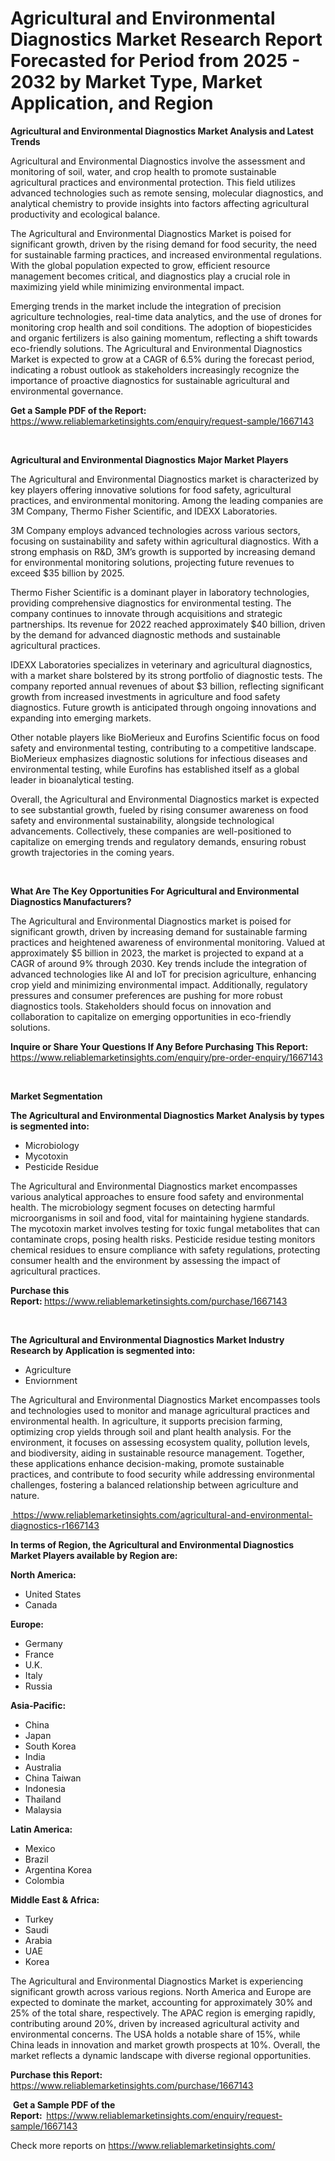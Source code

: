 <p><h1>Agricultural and Environmental Diagnostics Market Research Report Forecasted for Period from 2025 -  2032 by Market Type, Market Application, and Region</h1></p><p><strong>Agricultural and Environmental Diagnostics Market Analysis and Latest Trends</strong></p>
<p><p>Agricultural and Environmental Diagnostics involve the assessment and monitoring of soil, water, and crop health to promote sustainable agricultural practices and environmental protection. This field utilizes advanced technologies such as remote sensing, molecular diagnostics, and analytical chemistry to provide insights into factors affecting agricultural productivity and ecological balance.</p><p>The Agricultural and Environmental Diagnostics Market is poised for significant growth, driven by the rising demand for food security, the need for sustainable farming practices, and increased environmental regulations. With the global population expected to grow, efficient resource management becomes critical, and diagnostics play a crucial role in maximizing yield while minimizing environmental impact.</p><p>Emerging trends in the market include the integration of precision agriculture technologies, real-time data analytics, and the use of drones for monitoring crop health and soil conditions. The adoption of biopesticides and organic fertilizers is also gaining momentum, reflecting a shift towards eco-friendly solutions. The Agricultural and Environmental Diagnostics Market is expected to grow at a CAGR of 6.5% during the forecast period, indicating a robust outlook as stakeholders increasingly recognize the importance of proactive diagnostics for sustainable agricultural and environmental governance.</p></p>
<p><strong>Get a Sample PDF of the Report:&nbsp;</strong> <a href="https://www.reliablemarketinsights.com/enquiry/request-sample/1667143?utm_campaign=2188&utm_medium=2&utm_source=Github&utm_content=ia&utm_term=08032025&utm_id=agricultural-and-environmental-diagnostics">https://www.reliablemarketinsights.com/enquiry/request-sample/1667143</a></p>
<p>&nbsp;</p>
<p><strong>Agricultural and Environmental Diagnostics Major Market Players</strong></p>
<p><p>The Agricultural and Environmental Diagnostics market is characterized by key players offering innovative solutions for food safety, agricultural practices, and environmental monitoring. Among the leading companies are 3M Company, Thermo Fisher Scientific, and IDEXX Laboratories.</p><p>3M Company employs advanced technologies across various sectors, focusing on sustainability and safety within agricultural diagnostics. With a strong emphasis on R&D, 3M’s growth is supported by increasing demand for environmental monitoring solutions, projecting future revenues to exceed $35 billion by 2025.</p><p>Thermo Fisher Scientific is a dominant player in laboratory technologies, providing comprehensive diagnostics for environmental testing. The company continues to innovate through acquisitions and strategic partnerships. Its revenue for 2022 reached approximately $40 billion, driven by the demand for advanced diagnostic methods and sustainable agricultural practices.</p><p>IDEXX Laboratories specializes in veterinary and agricultural diagnostics, with a market share bolstered by its strong portfolio of diagnostic tests. The company reported annual revenues of about $3 billion, reflecting significant growth from increased investments in agriculture and food safety diagnostics. Future growth is anticipated through ongoing innovations and expanding into emerging markets.</p><p>Other notable players like BioMerieux and Eurofins Scientific focus on food safety and environmental testing, contributing to a competitive landscape. BioMerieux emphasizes diagnostic solutions for infectious diseases and environmental testing, while Eurofins has established itself as a global leader in bioanalytical testing.</p><p>Overall, the Agricultural and Environmental Diagnostics market is expected to see substantial growth, fueled by rising consumer awareness on food safety and environmental sustainability, alongside technological advancements. Collectively, these companies are well-positioned to capitalize on emerging trends and regulatory demands, ensuring robust growth trajectories in the coming years.</p></p>
<p>&nbsp;</p>
<p><strong>What Are The Key Opportunities For Agricultural and Environmental Diagnostics Manufacturers?</strong></p>
<p><p>The Agricultural and Environmental Diagnostics market is poised for significant growth, driven by increasing demand for sustainable farming practices and heightened awareness of environmental monitoring. Valued at approximately $5 billion in 2023, the market is projected to expand at a CAGR of around 9% through 2030. Key trends include the integration of advanced technologies like AI and IoT for precision agriculture, enhancing crop yield and minimizing environmental impact. Additionally, regulatory pressures and consumer preferences are pushing for more robust diagnostics tools. Stakeholders should focus on innovation and collaboration to capitalize on emerging opportunities in eco-friendly solutions.</p></p>
<p><strong>Inquire or Share Your Questions If Any Before Purchasing This Report:</strong> <a href="https://www.reliablemarketinsights.com/enquiry/pre-order-enquiry/1667143?utm_campaign=2188&utm_medium=2&utm_source=Github&utm_content=ia&utm_term=08032025&utm_id=agricultural-and-environmental-diagnostics">https://www.reliablemarketinsights.com/enquiry/pre-order-enquiry/1667143</a></p>
<p>&nbsp;</p>
<p><strong>Market Segmentation</strong></p>
<p><strong>The Agricultural and Environmental Diagnostics Market Analysis by types is segmented into:</strong></p>
<p><ul><li>Microbiology</li><li>Mycotoxin</li><li>Pesticide Residue</li></ul></p>
<p><p>The Agricultural and Environmental Diagnostics market encompasses various analytical approaches to ensure food safety and environmental health. The microbiology segment focuses on detecting harmful microorganisms in soil and food, vital for maintaining hygiene standards. The mycotoxin market involves testing for toxic fungal metabolites that can contaminate crops, posing health risks. Pesticide residue testing monitors chemical residues to ensure compliance with safety regulations, protecting consumer health and the environment by assessing the impact of agricultural practices.</p></p>
<p><strong>Purchase this Report:&nbsp;</strong><a href="https://www.reliablemarketinsights.com/purchase/1667143?utm_campaign=2188&utm_medium=2&utm_source=Github&utm_content=ia&utm_term=08032025&utm_id=agricultural-and-environmental-diagnostics">https://www.reliablemarketinsights.com/purchase/1667143</a></p>
<p>&nbsp;</p>
<p><strong>The Agricultural and Environmental Diagnostics Market Industry Research by Application is segmented into:</strong></p>
<p><ul><li>Agriculture</li><li>Enviornment</li></ul></p>
<p><p>The Agricultural and Environmental Diagnostics Market encompasses tools and technologies used to monitor and manage agricultural practices and environmental health. In agriculture, it supports precision farming, optimizing crop yields through soil and plant health analysis. For the environment, it focuses on assessing ecosystem quality, pollution levels, and biodiversity, aiding in sustainable resource management. Together, these applications enhance decision-making, promote sustainable practices, and contribute to food security while addressing environmental challenges, fostering a balanced relationship between agriculture and nature.</p></p>
<p><a href="https://www.reliablemarketinsights.com/agricultural-and-environmental-diagnostics-r1667143?utm_campaign=2188&utm_medium=2&utm_source=Github&utm_content=ia&utm_term=08032025&utm_id=agricultural-and-environmental-diagnostics">&nbsp;https://www.reliablemarketinsights.com/agricultural-and-environmental-diagnostics-r1667143</a></p>
<p><strong>In terms of Region, the Agricultural and Environmental Diagnostics Market Players available by Region are:</strong></p>
<p>
    <p> <strong> North America: </strong>
        <ul>
            <li>United States</li>
            <li>Canada</li>
        </ul>
        </p> 
    <p> <strong> Europe: </strong>
        <ul>
            <li>Germany</li>
            <li>France</li>
            <li>U.K.</li>
            <li>Italy</li>
            <li>Russia</li>
        </ul>
        </p> 
    <p> <strong> Asia-Pacific: </strong>
        <ul>
            <li>China</li>
            <li>Japan</li>
            <li>South Korea</li>
            <li>India</li>
            <li>Australia</li>
            <li>China Taiwan</li>
            <li>Indonesia</li>
            <li>Thailand</li>
            <li>Malaysia</li>
        </ul>
        </p> 
    <p> <strong> Latin America: </strong>
        <ul>
            <li>Mexico</li>
            <li>Brazil</li>
            <li>Argentina Korea</li>
            <li>Colombia</li>
        </ul>
        </p> 
    <p> <strong> Middle East & Africa: </strong>
        <ul>
            <li>Turkey</li>
            <li>Saudi</li>
            <li>Arabia</li>
            <li>UAE</li>
            <li>Korea</li>
        </ul>
    </p>
    </p>
<p><p>The Agricultural and Environmental Diagnostics Market is experiencing significant growth across various regions. North America and Europe are expected to dominate the market, accounting for approximately 30% and 25% of the total share, respectively. The APAC region is emerging rapidly, contributing around 20%, driven by increased agricultural activity and environmental concerns. The USA holds a notable share of 15%, while China leads in innovation and market growth prospects at 10%. Overall, the market reflects a dynamic landscape with diverse regional opportunities.</p></p>
<p><strong>Purchase this Report: </strong><a href="https://www.reliablemarketinsights.com/purchase/1667143?utm_campaign=2188&utm_medium=2&utm_source=Github&utm_content=ia&utm_term=08032025&utm_id=agricultural-and-environmental-diagnostics">https://www.reliablemarketinsights.com/purchase/1667143</a></p>
<p>&nbsp;<strong>Get a Sample PDF of the Report:&nbsp;&nbsp;</strong><a href="https://www.reliablemarketinsights.com/enquiry/request-sample/1667143?utm_campaign=2188&utm_medium=2&utm_source=Github&utm_content=ia&utm_term=08032025&utm_id=agricultural-and-environmental-diagnostics">https://www.reliablemarketinsights.com/enquiry/request-sample/1667143</a></p>
<p><strong></strong></p>
<p>Check more reports on <a href="https://www.reliablemarketinsights.com/?utm_campaign=2188&utm_medium=2&utm_source=Github&utm_content=ia&utm_term=08032025&utm_id=agricultural-and-environmental-diagnostics">https://www.reliablemarketinsights.com/</a></p>